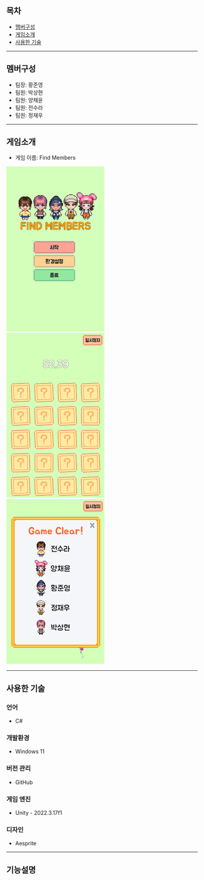 ## 목차
+ [멤버구성](https://github.com/sooroora/FindMembers?tab=readme-ov-file#%EB%A9%A4%EB%B2%84%EA%B5%AC%EC%84%B1)
+ [게임소개](https://github.com/sooroora/FindMembers?tab=readme-ov-file#%EA%B2%8C%EC%9E%84%EC%86%8C%EA%B0%9C)
+ [사용한 기술](https://github.com/sooroora/FindMembers?tab=readme-ov-file#%EC%82%AC%EC%9A%A9%ED%95%9C-%EA%B8%B0%EC%88%A0)
  
---

## 멤버구성
+ 팀장: 황준영
+ 팀원: 박상현
+ 팀원: 양채윤
+ 팀원: 전수라
+ 팀원: 정재우

----

## 게임소개
+ 게임 이름: Find Members

![시작화면](https://github.com/sooroora/FindMembers/blob/main/ReadMeSources/StartScene.png?raw=true)
![게임화면](https://github.com/sooroora/FindMembers/blob/main/ReadMeSources/MainScene.png?raw=true)
![클리어화면](https://github.com/sooroora/FindMembers/blob/main/ReadMeSources/Clear.png?raw=true)

---

## 사용한 기술
### 언어
+ C#

### 개발환경
+ Windows 11

### 버전 관리
+ GitHub

### 게임 엔진
+ Unity - 2022.3.17f1

### 디자인
+ Aesprite
  
---

## 기능설명
